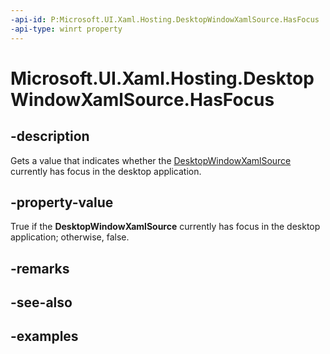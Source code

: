 ```yaml
---
-api-id: P:Microsoft.UI.Xaml.Hosting.DesktopWindowXamlSource.HasFocus
-api-type: winrt property
---
```


<!-- Property syntax.
public bool HasFocus { get; }
-->

# Microsoft.UI.Xaml.Hosting.DesktopWindowXamlSource.HasFocus

## -description
Gets a value that indicates whether the [DesktopWindowXamlSource](desktopwindowxamlsource.md) currently has focus in the desktop application.

## -property-value
True if the **DesktopWindowXamlSource** currently has focus in the desktop application; otherwise, false.

## -remarks

## -see-also

## -examples
